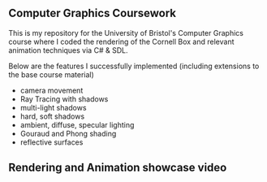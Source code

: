 ## Computer Graphics Coursework

This is my repository for the University of Bristol's Computer Graphics course where I coded the rendering of the Cornell Box and relevant animation techniques via C# & SDL.

Below are the features I successfully implemented (including extensions to the base course material)
- camera movement
- Ray Tracing with shadows
- multi-light shadows
- hard, soft shadows
- ambient, diffuse, specular lighting
- Gouraud and Phong shading
- reflective surfaces
  
## Rendering and Animation showcase video
